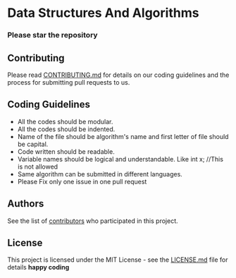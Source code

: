 # Data Structures And Algorithms

### Please star the repository

## Contributing

Please read [CONTRIBUTING.md](CONTRIBUTING.md) for details on our coding guidelines and the process for submitting pull requests to us.

## Coding Guidelines

* All the codes should be modular.
* All the codes should be indented.
* Name of the file should be algorithm's name and first letter of file should be capital.
* Code written should be readable.
* Variable names should be logical and understandable.
  Like int x; //This is not allowed
* Same algorithm can be submitted in different languages.
* Please Fix only one issue in one pull request

## Authors

See the list of [contributors](https://github.com/CodersForLife/Data-Structures-Algorithms/contributors) who participated in this project.

## License

This project is licensed under the MIT License - see the [LICENSE.md](LICENSE.md) file for details
<b>happy coding<b>
